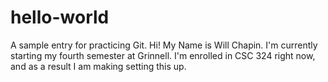 # hello-world
A sample entry for practicing Git.
Hi! My Name is Will Chapin. I'm currently starting my fourth semester at Grinnell. I'm enrolled in CSC 324 right now, and as a result I am making setting this up.
